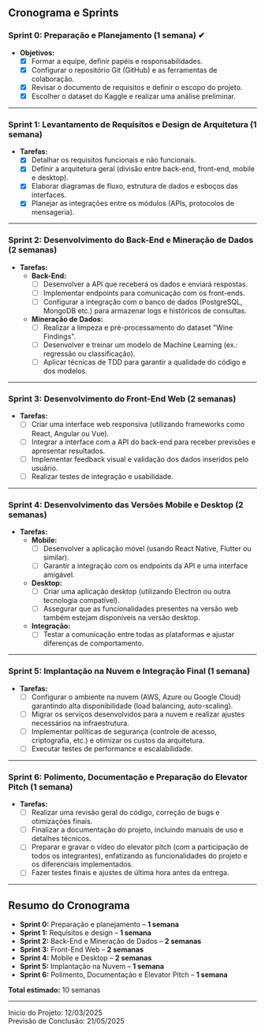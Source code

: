 ## Cronograma e Sprints

### **Sprint 0: Preparação e Planejamento (1 semana)** ✔
- **Objetivos:**  
  - [x] Formar a equipe, definir papéis e responsabilidades.
  - [x] Configurar o repositório Git (GitHub) e as ferramentas de colaboração.
  - [x] Revisar o documento de requisitos e definir o escopo do projeto.
  - [x] Escolher o dataset do Kaggle e realizar uma análise preliminar.

---

### **Sprint 1: Levantamento de Requisitos e Design de Arquitetura (1 semana)**
- **Tarefas:**  
  - [x] Detalhar os requisitos funcionais e não funcionais.  
  - [x] Definir a arquitetura geral (divisão entre back-end, front-end, mobile e desktop).  
  - [x] Elaborar diagramas de fluxo, estrutura de dados e esboços das interfaces.  
  - [x] Planejar as integrações entre os módulos (APIs, protocolos de mensageria).

---

### **Sprint 2: Desenvolvimento do Back-End e Mineração de Dados (2 semanas)**
- **Tarefas:**  
  - **Back-End:**  
    - [ ] Desenvolver a API que receberá os dados e enviará respostas.  
    - [ ] Implementar endpoints para comunicação com os front-ends.  
    - [ ] Configurar a integração com o banco de dados (PostgreSQL, MongoDB etc.) para armazenar logs e históricos de consultas.
  - **Mineração de Dados:**  
    - [ ] Realizar a limpeza e pré-processamento do dataset "Wine Findings".  
    - [ ] Desenvolver e treinar um modelo de Machine Learning (ex.: regressão ou classificação).  
    - [ ] Aplicar técnicas de TDD para garantir a qualidade do código e dos modelos.

---

### **Sprint 3: Desenvolvimento do Front-End Web (2 semanas)**
- **Tarefas:**  
  - [ ] Criar uma interface web responsiva (utilizando frameworks como React, Angular ou Vue).  
  - [ ] Integrar a interface com a API do back-end para receber previsões e apresentar resultados.  
  - [ ] Implementar feedback visual e validação dos dados inseridos pelo usuário.  
  - [ ] Realizar testes de integração e usabilidade.

---

### **Sprint 4: Desenvolvimento das Versões Mobile e Desktop (2 semanas)**
- **Tarefas:**  
  - **Mobile:**  
    - [ ] Desenvolver a aplicação móvel (usando React Native, Flutter ou similar).  
    - [ ] Garantir a integração com os endpoints da API e uma interface amigável.
  - **Desktop:**  
    - [ ] Criar uma aplicação desktop (utilizando Electron ou outra tecnologia compatível).  
    - [ ] Assegurar que as funcionalidades presentes na versão web também estejam disponíveis na versão desktop.
  - **Integração:**  
    - [ ] Testar a comunicação entre todas as plataformas e ajustar diferenças de comportamento.

---

### **Sprint 5: Implantação na Nuvem e Integração Final (1 semana)**
- **Tarefas:**  
  - [ ] Configurar o ambiente na nuvem (AWS, Azure ou Google Cloud) garantindo alta disponibilidade (load balancing, auto-scaling).  
  - [ ] Migrar os serviços desenvolvidos para a nuvem e realizar ajustes necessários na infraestrutura.  
  - [ ] Implementar políticas de segurança (controle de acesso, criptografia, etc.) e otimizar os custos da arquitetura.
  - [ ] Executar testes de performance e escalabilidade.

---

### **Sprint 6: Polimento, Documentação e Preparação do Elevator Pitch (1 semana)**
- **Tarefas:**  
  - [ ] Realizar uma revisão geral do código, correção de bugs e otimizações finais.  
  - [ ] Finalizar a documentação do projeto, incluindo manuais de uso e detalhes técnicos.  
  - [ ] Preparar e gravar o vídeo do elevator pitch (com a participação de todos os integrantes), enfatizando as funcionalidades do projeto e os diferenciais implementados.  
  - [ ] Fazer testes finais e ajustes de última hora antes da entrega.

---

## Resumo do Cronograma

- **Sprint 0:** Preparação e planejamento – **1 semana**  
- **Sprint 1:** Requisitos e design – **1 semana**  
- **Sprint 2:** Back-End e Mineração de Dados – **2 semanas**  
- **Sprint 3:** Front-End Web – **2 semanas**  
- **Sprint 4:** Mobile e Desktop – **2 semanas**  
- **Sprint 5:** Implantação na Nuvem – **1 semana**  
- **Sprint 6:** Polimento, Documentação e Elevator Pitch – **1 semana**  

**Total estimado:** 10 semanas

---

Inicio do Projeto: 12/03/2025 <br>
Previsão de Conclusão: 21/05/2025 
